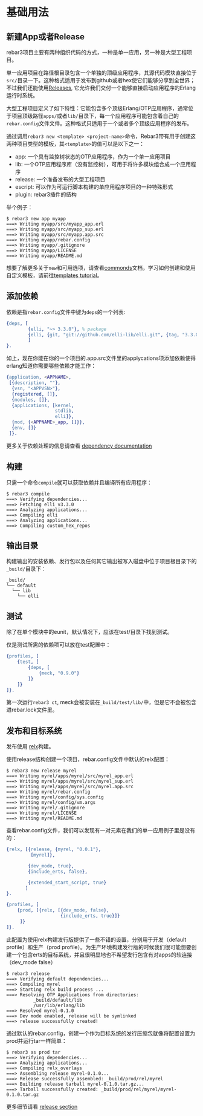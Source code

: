 # 基础用法

## 新建App或者Release

rebar3项目主要有两种组织代码的方式，一种是单一应用，另一种是大型工程项目。

单一应用项目在路径根目录包含一个单独的顶级应用程序，其源代码模块直接位于`src/`目录一下。这种格式适用于发布到github或者hex使它们能够分享到全世界；不过我们还能使用[Releases](https://www.rebar3.org/docs/releases), 它允许我们交付一个能够直接启动应用程序的Erlang运行时系统。

大型工程项目定义了如下特性：它能包含多个顶级Erlang/OTP应用程序，通常位于项目顶级路径`apps/`或者`lib/`目录下，每一个应用程序可能包含着自己的`rebar.config`文件文件。这种格式只适用于一个或者多个顶级应用程序的发布。

通过调用`rebar3 new <template> <project-name>`命令，Rebar3带有用于创建这两种项目类型的模板，其`<template>`的值可以是以下之一：

* app: 一个具有监控树状态的OTP应用程序，作为一个单一应用项目
* lib: 一个OTP应用程序库（没有监控树），可用于将许多模块组合成一个应用程序
* release: 一个准备发布的大型工程项目
* escript: 可以作为可运行脚本构建的单应用程序项目的一种特殊形式
* plugin: rebar3插件的结构

举个例子：

```shell
$ rebar3 new app myapp
===> Writing myapp/src/myapp_app.erl
===> Writing myapp/src/myapp_sup.erl
===> Writing myapp/src/myapp.app.src
===> Writing myapp/rebar.config
===> Writing myapp/.gitignore
===> Writing myapp/LICENSE
===> Writing myapp/README.md

```

想要了解更多关于`new`和可用选项，请查看[commonds](https://www.rebar3.org/docs/commands)文档，学习如何创建和使用自定义模板，请前往[templates tutorial](https://www.rebar3.org/docs/using-templates)。

## 添加依赖

依赖是指`rebar.config`文件中键为`deps`的一个列表:

```erlang
{deps, [
        {elli, "~> 3.3.0"}, % package
        {elli, {git, "git://github.com/elli-lib/elli.git", {tag, "3.3.0"}}} % alternatively, source
        ]
}.

```

如上，现在你能在你的一个项目的.app.src文件里的applycations项添加依赖使得erlang知道你需要哪些依赖才能工作：

```erlang
{application, <APPNAME>,
 [{description, ""},
  {vsn, "<APPVSN>"},
  {registered, []},
  {modules, []},
  {applications, [kernel,
                  stdlib,
                  elli]},
  {mod, {<APPNAME>_app, []}},
  {env, []}
 ]}.

```

更多关于依赖处理的信息请查看 [dependency documentation](https://www.rebar3.org/docs/dependencies)

## 构建

只需一个命令`compile`就可以获取依赖并且编译所有应用程序：

```shell
$ rebar3 compile
===> Verifying dependencies...
===> Fetching elli v3.3.0
===> Analyzing applications...
===> Compiling elli
===> Analyzing applications...
===> Compiling custom_hex_repos

```

## 输出目录

构建输出的安装依赖、发行包以及任何其它输出被写入磁盘中位于项目根目录下的`_build/`目录下：

```shell
_build/
└── default
  └── lib  
    └── elli

```

## 测试

除了在单个模块中的eunit，默认情况下，应该在test/目录下找到测试。

仅是测试所需的依赖项可以放在test配置中：

```erlang
{profiles, [
    {test, [
        {deps, [
            {meck, "0.9.0"}
        ]}
    ]}
]}.

```

第一次运行`rebar3 ct`, meck会被安装在`_build/test/lib/`中，但是它不会被包含进rebar.lock文件里。

## 发布和目标系统

发布使用 [relx](https://github.com/erlware/relx)构建。

使用release结构创建一个项目，rebar.config文件中默认的relx配置：

```shell
$ rebar3 new release myrel
===> Writing myrel/apps/myrel/src/myrel_app.erl
===> Writing myrel/apps/myrel/src/myrel_sup.erl
===> Writing myrel/apps/myrel/src/myrel.app.src
===> Writing myrel/rebar.config
===> Writing myrel/config/sys.config
===> Writing myrel/config/vm.args
===> Writing myrel/.gitignore
===> Writing myrel/LICENSE
===> Writing myrel/README.md

```

查看rebar.config文件，我们可以发现有一对元素在我们的单一应用例子里是没有的：

```erlang
{relx, [{release, {myrel, "0.0.1"},
         [myrel]},

        {dev_mode, true},
        {include_erts, false},

        {extended_start_script, true}
       ]
}.

{profiles, [
    {prod, [{relx, [{dev_mode, false},
                    {include_erts, true}]}
     ]}
]}.

```

此配置为使用relx构建发行版提供了一些不错的设置，分别用于开发（default profile）和生产（prod profile）。为生产环境构建发行版的时候我们很可能想要创建一个包含erts的目标系统，并且很明显地也不希望发行包含有对apps的软连接（dev_mode false）

```shell
$ rebar3 release
===> Verifying default dependencies...
===> Compiling myrel
===> Starting relx build process ...
===> Resolving OTP Applications from directories:          
          _build/default/lib
          /usr/lib/erlang/lib
===> Resolved myrel-0.1.0
===> Dev mode enabled, release will be symlinked
===> release successfully created!

```

通过默认的rebar.config，创建一个作为目标系统的发行压缩包就像将配置设置为prod并运行tar一样简单：

```shell
$ rebar3 as prod tar
===> Verifying dependencies...
===> Analyzing applications...
===> Compiling relx_overlays
===> Assembling release myrel-0.1.0...
===> Release successfully assembled: _build/prod/rel/myrel
===> Building release tarball myrel-0.1.0.tar.gz...
===> Tarball successfully created: _build/prod/rel/myrel/myrel-0.1.0.tar.gz

```

更多细节请看 [release section](https://www.rebar3.org/docs/releases)



